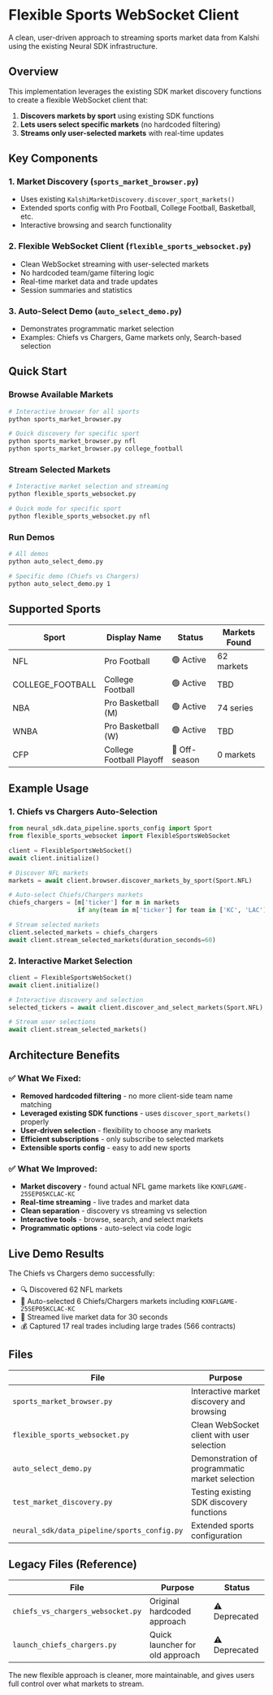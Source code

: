 # Flexible Sports WebSocket Client

A clean, user-driven approach to streaming sports market data from Kalshi using the existing Neural SDK infrastructure.

## Overview

This implementation leverages the existing SDK market discovery functions to create a flexible WebSocket client that:

1. **Discovers markets by sport** using existing SDK functions
2. **Lets users select specific markets** (no hardcoded filtering)
3. **Streams only user-selected markets** with real-time updates

## Key Components

### 1. Market Discovery (`sports_market_browser.py`)
- Uses existing `KalshiMarketDiscovery.discover_sport_markets()`
- Extended sports config with Pro Football, College Football, Basketball, etc.
- Interactive browsing and search functionality

### 2. Flexible WebSocket Client (`flexible_sports_websocket.py`)
- Clean WebSocket streaming with user-selected markets
- No hardcoded team/game filtering logic
- Real-time market data and trade updates
- Session summaries and statistics

### 3. Auto-Select Demo (`auto_select_demo.py`)
- Demonstrates programmatic market selection
- Examples: Chiefs vs Chargers, Game markets only, Search-based selection

## Quick Start

### Browse Available Markets
```bash
# Interactive browser for all sports
python sports_market_browser.py

# Quick discovery for specific sport
python sports_market_browser.py nfl
python sports_market_browser.py college_football
```

### Stream Selected Markets
```bash
# Interactive market selection and streaming
python flexible_sports_websocket.py

# Quick mode for specific sport
python flexible_sports_websocket.py nfl
```

### Run Demos
```bash
# All demos
python auto_select_demo.py

# Specific demo (Chiefs vs Chargers)
python auto_select_demo.py 1
```

## Supported Sports

| Sport | Display Name | Status | Markets Found |
|-------|--------------|--------|---------------|
| NFL | Pro Football | 🟢 Active | 62 markets |
| COLLEGE_FOOTBALL | College Football | 🟢 Active | TBD |
| NBA | Pro Basketball (M) | 🟢 Active | 74 series |
| WNBA | Pro Basketball (W) | 🟢 Active | TBD |
| CFP | College Football Playoff | 🔴 Off-season | 0 markets |

## Example Usage

### 1. Chiefs vs Chargers Auto-Selection
```python
from neural_sdk.data_pipeline.sports_config import Sport
from flexible_sports_websocket import FlexibleSportsWebSocket

client = FlexibleSportsWebSocket()
await client.initialize()

# Discover NFL markets
markets = await client.browser.discover_markets_by_sport(Sport.NFL)

# Auto-select Chiefs/Chargers markets
chiefs_chargers = [m['ticker'] for m in markets 
                   if any(team in m['ticker'] for team in ['KC', 'LAC'])]

# Stream selected markets
client.selected_markets = chiefs_chargers
await client.stream_selected_markets(duration_seconds=60)
```

### 2. Interactive Market Selection
```python
client = FlexibleSportsWebSocket()
await client.initialize()

# Interactive discovery and selection
selected_tickers = await client.discover_and_select_markets(Sport.NFL)

# Stream user selections
await client.stream_selected_markets()
```

## Architecture Benefits

### ✅ What We Fixed:
- **Removed hardcoded filtering** - no more client-side team name matching
- **Leveraged existing SDK functions** - uses `discover_sport_markets()` properly
- **User-driven selection** - flexibility to choose any markets
- **Efficient subscriptions** - only subscribe to selected markets
- **Extensible sports config** - easy to add new sports

### ✅ What We Improved:
- **Market discovery** - found actual NFL game markets like `KXNFLGAME-25SEP05KCLAC-KC`
- **Real-time streaming** - live trades and market data
- **Clean separation** - discovery vs streaming vs selection
- **Interactive tools** - browse, search, and select markets
- **Programmatic options** - auto-select via code logic

## Live Demo Results

The Chiefs vs Chargers demo successfully:
- 🔍 Discovered 62 NFL markets
- 🎯 Auto-selected 6 Chiefs/Chargers markets including `KXNFLGAME-25SEP05KCLAC-KC`
- 📡 Streamed live market data for 30 seconds
- 💰 Captured 17 real trades including large trades (566 contracts)

## Files

| File | Purpose |
|------|---------|
| `sports_market_browser.py` | Interactive market discovery and browsing |
| `flexible_sports_websocket.py` | Clean WebSocket client with user selection |
| `auto_select_demo.py` | Demonstration of programmatic market selection |
| `test_market_discovery.py` | Testing existing SDK discovery functions |
| `neural_sdk/data_pipeline/sports_config.py` | Extended sports configuration |

## Legacy Files (Reference)

| File | Purpose | Status |
|------|---------|--------|
| `chiefs_vs_chargers_websocket.py` | Original hardcoded approach | ⚠️ Deprecated |
| `launch_chiefs_chargers.py` | Quick launcher for old approach | ⚠️ Deprecated |

The new flexible approach is cleaner, more maintainable, and gives users full control over what markets to stream.